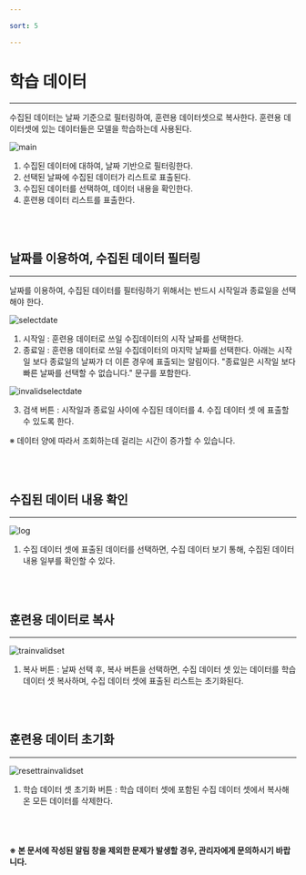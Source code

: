 ```yaml
---

sort: 5

---
```




# 학습 데이터

---

수집된 데이터는 날짜 기준으로 필터링하여, 훈련용 데이터셋으로 복사한다. 훈련용 데이터셋에 있는 데이터들은 모델을 학습하는데 사용된다.<br/>

![main](images/5.1.main.png)

1. 수집된 데이터에 대하여, 날짜 기반으로 필터링한다.
2. 선택된 날짜에 수집된 데이터가 리스트로 표출된다.
3. 수집된 데이터를 선택하여, 데이터 내용을 확인한다.
4. 훈련용 데이터 리스트를 표출한다.

<br/><br/>

## 날짜를 이용하여, 수집된 데이터 필터링

---

날짜를 이용하여, 수집된 데이터를 필터링하기 위해서는 반드시 시작일과 종료일을 선택해야 한다.<br/>

![selectdate](images/5.2.selectdate.png)
1. 시작일 : 훈련용 데이터로 쓰일 수집데이터의 시작 날짜를 선택한다. 
2. 종료일 : 훈련용 데이터로 쓰일 수집데이터의 마지막 날짜를 선택한다. 아래는 시작일 보다 종료일의 날짜가 더 이른 경우에 표출되는 알림이다. "종료일은 시작일 보다 빠른 날짜를 선택할 수 없습니다." 문구를 포함한다.

![invalidselectdate](images/5.3.invalidselectdate.png)

3. 검색 버튼 : 시작일과 종료일 사이에 수집된 데이터를 4. 수집 데이터 셋 에 표출할 수 있도록 한다. 

※ 데이터 양에 따라서 조회하는데 걸리는 시간이 증가할 수 있습니다.

<br/><br/>

## 수집된 데이터 내용 확인

---

![log](images/5.4.log.png)

1. 수집 데이터 셋에 표출된 데이터를 선택하면, 수집 데이터 보기 통해, 수집된 데이터 내용 일부를 확인할 수 있다.

<br/><br/>

## 훈련용 데이터로 복사

---

![trainvalidset](images/5.5.trainvalidset.png)

1. 복사 버튼 : 날짜 선택 후, 복사 버튼을 선택하면, 수집 데이터 셋 있는 데이터를 학습 데이터 셋 복사하며, 수집 데이터 셋에 표출된 리스트는 초기화된다.

<br/><br/>

## 훈련용 데이터 초기화

---

![resettrainvalidset](images/5.6.resettrainvalidset.png)

1. 학습 데이터 셋 초기화 버튼 : 학습 데이터 셋에 포함된 수집 데이터 셋에서 복사해온 모든 데이터를 삭제한다.

<br/><br/>

#### ※ 본 문서에 작성된 알림 창을 제외한 문제가 발생할 경우, 관리자에게 문의하시기 바랍니다.

